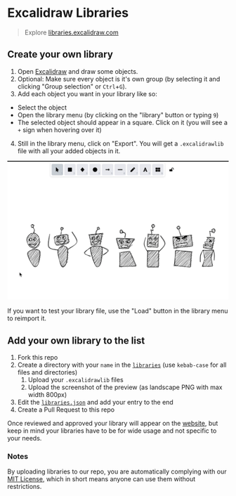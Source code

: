 # Excalidraw Libraries

> Explore [libraries.excalidraw.com](https://libraries.excalidraw.com)

## Create your own library

1. Open [Excalidraw](https://excalidraw.com/) and draw some objects.
2. Optional: Make sure every object is it's own group (by selecting it
   and clicking "Group selection" or `Ctrl`+`G`).
3. Add each object you want in your library like so:
  - Select the object
  - Open the library menu (by clicking on the "library" button or
    typing `9`)
  - The selected object should appear in a square. Click on it (you
    will see a `+` sign when hovering over it)
4. Still in the library menu, click on "Export". You will get a
   `.excalidrawlib` file with all your added objects in it.

![Gif showing how to add a single object and export the library](public/add_to_library_and_export.gif)

If you want to test your library file, use the "Load" button in the
library menu to reimport it.

## Add your own library to the list

1. Fork this repo
2. Create a directory with your `name` in the [`libraries`](libraries) (use `kebab-case` for all files and directories)
   1. Upload your `.excalidrawlib` files
   2. Upload the screenshot of the preview (as landscape PNG with max width 800px)
3. Edit the [`libraries.json`](libraries.json) and add your entry to the end
4. Create a Pull Request to this repo

Once reviewed and approved your library will appear on the [website](https://libraries.excalidraw.com), but keep in mind your libraries have to be for wide usage and not specific to your needs.

### Notes

By uploading libraries to our repo, you are automatically complying with our [MIT License](LICENSE), which in short means anyone can use them without restrictions.
